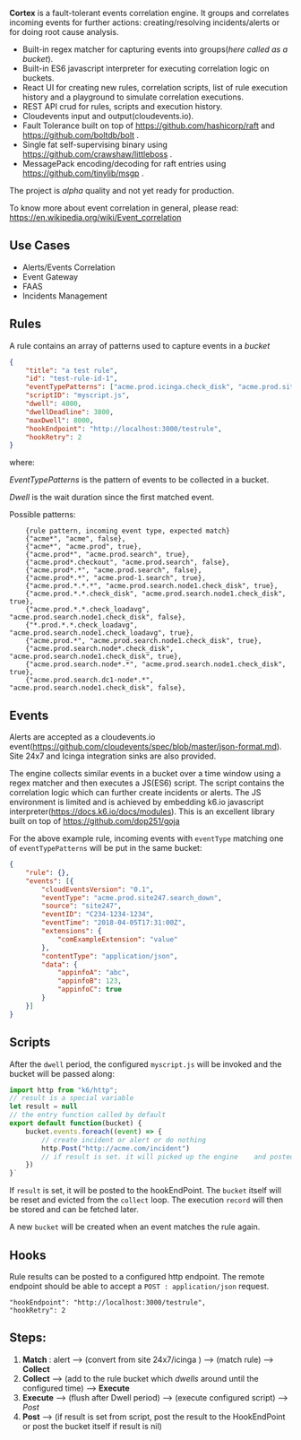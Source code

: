 
**Cortex** is a fault-tolerant events correlation engine. It groups and correlates incoming events for further actions:
creating/resolving incidents/alerts or for doing root cause analysis.

- Built-in regex matcher for capturing events into groups(*here called as a bucket*). 
- Built-in ES6 javascript interpreter for executing correlation logic on buckets.
- React UI for creating new rules, correlation scripts, list of rule execution history and a playground to simulate correlation executions.
- REST API crud for rules, scripts and execution history.
- Cloudevents input and output(cloudevents.io).
- Fault Tolerance built on top of https://github.com/hashicorp/raft and https://github.com/boltdb/bolt .
- Single fat self-supervising binary using https://github.com/crawshaw/littleboss .
- MessagePack encoding/decoding for raft entries using https://github.com/tinylib/msgp .


The project is *alpha* quality and not yet ready for production.

To know more about event correlation in general, please read: https://en.wikipedia.org/wiki/Event_correlation

## Use Cases
- Alerts/Events Correlation
- Event Gateway
- FAAS
- Incidents Management

## Rules

A rule contains an array of patterns used to capture events in a *bucket*

```json
{
	"title": "a test rule",
	"id": "test-rule-id-1",
	"eventTypePatterns": ["acme.prod.icinga.check_disk", "acme.prod.site247.*"],
	"scriptID": "myscript.js",
	"dwell": 4000,
	"dwellDeadline": 3800,
	"maxDwell": 8000,
	"hookEndpoint": "http://localhost:3000/testrule",
	"hookRetry": 2
}
```

where:

*EventTypePatterns* is the pattern of events to be collected in a bucket.

*Dwell* is the wait duration since the first matched event.


Possible patterns:

```
	{rule pattern, incoming event type, expected match}
	{"acme*", "acme", false},
	{"acme*", "acme.prod", true},
	{"acme.prod*", "acme.prod.search", true},
	{"acme.prod*.checkout", "acme.prod.search", false},
	{"acme.prod*.*", "acme.prod.search", false},
	{"acme.prod*.*", "acme.prod-1.search", true},
	{"acme.prod.*.*.*", "acme.prod.search.node1.check_disk", true},
	{"acme.prod.*.*.check_disk", "acme.prod.search.node1.check_disk", true},
	{"acme.prod.*.*.check_loadavg", "acme.prod.search.node1.check_disk", false},
	{"*.prod.*.*.check_loadavg", "acme.prod.search.node1.check_loadavg", true},
	{"acme.prod.*", "acme.prod.search.node1.check_disk", true},
	{"acme.prod.search.node*.check_disk", "acme.prod.search.node1.check_disk", true},
	{"acme.prod.search.node*.*", "acme.prod.search.node1.check_disk", true},
	{"acme.prod.search.dc1-node*.*", "acme.prod.search.node1.check_disk", false},
```

## Events 

Alerts are accepted as a cloudevents.io event(https://github.com/cloudevents/spec/blob/master/json-format.md). Site 24x7 and Icinga integration sinks are also provided.

The engine collects similar events in a bucket over a time window using a regex matcher and then executes a JS(ES6) script. The script contains the correlation logic which can further create incidents or alerts. The JS environment is limited and is achieved by embedding k6.io javascript interpreter(https://docs.k6.io/docs/modules). This is an excellent library built on top of https://github.com/dop251/goja


For the above example rule, incoming events with `eventType` matching one of `eventTypePatterns` will be put in the same bucket:

```json
{
	"rule": {},
	"events": [{
		"cloudEventsVersion": "0.1",
		"eventType": "acme.prod.site247.search_down",
		"source": "site247",
		"eventID": "C234-1234-1234",
		"eventTime": "2018-04-05T17:31:00Z",
		"extensions": {
			"comExampleExtension": "value"
		},
		"contentType": "application/json",
		"data": {
			"appinfoA": "abc",
			"appinfoB": 123,
			"appinfoC": true
		}
	}]
}
```

## Scripts

After the `dwell` period, the configured `myscript.js` will be invoked and the bucket will be passed along:

```js
import http from "k6/http";
// result is a special variable
let result = null
// the entry function called by default
export default function(bucket) {
    bucket.events.foreach((event) => {
        // create incident or alert or do nothing
        http.Post("http://acme.com/incident")
        // if result is set. it will picked up the engine    and posted to hookEndPoint
    })
}`
```

If `result` is set, it will be posted to the hookEndPoint. The `bucket` itself will be reset and evicted from the `collect` loop. The execution `record` will then be stored and can be fetched later.

A new `bucket` will be created when an event matches the rule again.

## Hooks

Rule results can be posted to a configured http endpoint. The remote endpoint should be able to accept a `POST : application/json` request.

```
"hookEndpoint": "http://localhost:3000/testrule",
"hookRetry": 2
```

## Steps:

1. **Match** : alert --> (convert from site 24x7/icinga ) --> (match rule) --> **Collect**
2. **Collect** --> (add to the rule bucket which *dwells* around until the configured time) -->  **Execute**
3. **Execute** --> (flush after Dwell period) --> (execute configured script) --> *Post*
4. **Post** --> (if result is set from script, post the result to the HookEndPoint or post the bucket itself if result is nil)













